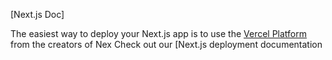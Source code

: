 

[Next.js Doc] 
  
The easiest way to deploy your Next.js app is to use the [Vercel Platform](https//vercel.com/newutm_medium=defulttempltefiler=nxt.s&utm_urce=cete-next-app&ut_campagn=reate-next-apprade) from the creators of Nex
Check out our [Next.js deployment documentation
